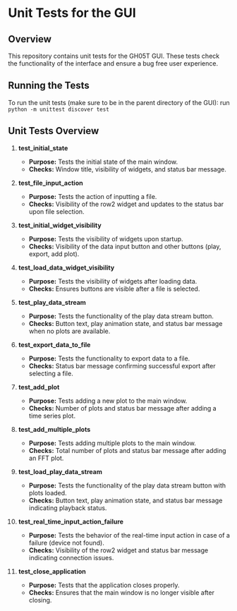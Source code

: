 # Unit Tests for the GUI

## Overview
This repository contains unit tests for the GH05T GUI. These tests check the functionality of the interface and ensure a bug free user experience.

## Running the Tests
To run the unit tests (make sure to be in the parent directory of the GUI):
run ```python -m unittest discover test```

## Unit Tests Overview

1. **test_initial_state**
   - **Purpose:** Tests the initial state of the main window.
   - **Checks:** Window title, visibility of widgets, and status bar message.

2. **test_file_input_action**
   - **Purpose:** Tests the action of inputting a file.
   - **Checks:** Visibility of the row2 widget and updates to the status bar upon file selection.

3. **test_initial_widget_visibility**
   - **Purpose:** Tests the visibility of widgets upon startup.
   - **Checks:** Visibility of the data input button and other buttons (play, export, add plot).

4. **test_load_data_widget_visibility**
   - **Purpose:** Tests the visibility of widgets after loading data.
   - **Checks:** Ensures buttons are visible after a file is selected.

5. **test_play_data_stream**
   - **Purpose:** Tests the functionality of the play data stream button.
   - **Checks:** Button text, play animation state, and status bar message when no plots are available.

6. **test_export_data_to_file**
   - **Purpose:** Tests the functionality to export data to a file.
   - **Checks:** Status bar message confirming successful export after selecting a file.

7. **test_add_plot**
   - **Purpose:** Tests adding a new plot to the main window.
   - **Checks:** Number of plots and status bar message after adding a time series plot.

8. **test_add_multiple_plots**
   - **Purpose:** Tests adding multiple plots to the main window.
   - **Checks:** Total number of plots and status bar message after adding an FFT plot.

9. **test_load_play_data_stream**
   - **Purpose:** Tests the functionality of the play data stream button with plots loaded.
   - **Checks:** Button text, play animation state, and status bar message indicating playback status.

10. **test_real_time_input_action_failure**
    - **Purpose:** Tests the behavior of the real-time input action in case of a failure (device not found).
    - **Checks:** Visibility of the row2 widget and status bar message indicating connection issues.

11. **test_close_application**
    - **Purpose:** Tests that the application closes properly.
    - **Checks:** Ensures that the main window is no longer visible after closing.

